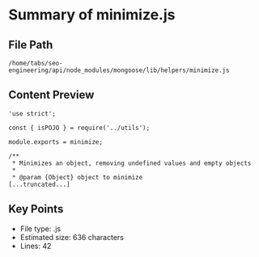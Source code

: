 # Summary of minimize.js
  
## File Path
`/home/tabs/seo-engineering/api/node_modules/mongoose/lib/helpers/minimize.js`

## Content Preview
```
'use strict';

const { isPOJO } = require('../utils');

module.exports = minimize;

/**
 * Minimizes an object, removing undefined values and empty objects
 *
 * @param {Object} object to minimize
[...truncated...]
```

## Key Points
- File type: .js
- Estimated size: 636 characters
- Lines: 42
